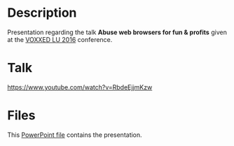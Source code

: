 # Description

Presentation regarding the talk **Abuse web browsers for fun & profits** given at the [VOXXED LU 2016](https://luxembourg.voxxeddays.com/en/) conference.

# Talk

https://www.youtube.com/watch?v=RbdeEjjmKzw

# Files

This [PowerPoint file](presentation.pptx) contains the presentation.
